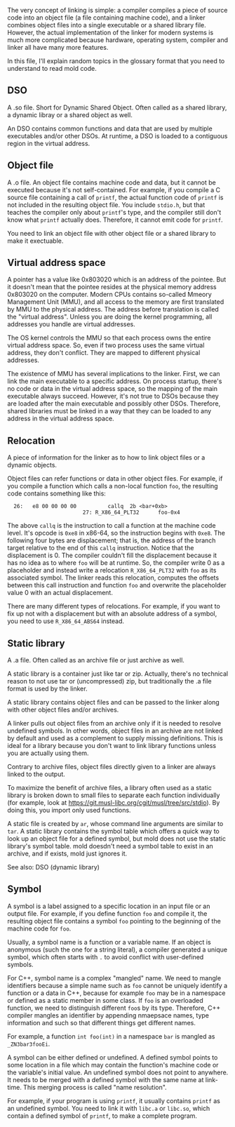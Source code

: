 The very concept of linking is simple: a compiler compiles a piece of
source code into an object file (a file containing machine code), and
a linker combines object files into a single executable or a shared
library file. However, the actual implementation of the linker for
modern systems is much more complicated because hardware, operating
system, compiler and linker all have many more features.

In this file, I'll explain random topics in the glossary format that
you need to understand to read mold code.

## DSO

A .so file. Short for Dynamic Shared Object. Often called as a
shared library, a dynamic libray or a shared object as well.

An DSO contains common functions and data that are used by multiple
executables and/or other DSOs. At runtime, a DSO is loaded to a
contiguous region in the virtual address.

## Object file

A .o file. An object file contains machine code and data, but it
cannot be executed because it's not self-contained. For example,
if you compile a C source file containing a call of `printf`,
the actual function code of `printf` is not included in the resulting
object file. You include `stdio.h`, but that teaches the compiler
only about `printf`'s type, and the compiler still don't know what
`printf` actually does. Therefore, it cannot emit code for `printf`.

You need to link an object file with other object file or a shared
library to make it exectuable.

## Virtual address space

A pointer has a value like 0x803020 which is an address of the
pointee. But it doesn't mean that the pointee resides at the
physical memory address 0x803020 on the computer. Modern CPUs
contains so-called Mmeory Management Unit (MMU), and all access to
the memory are first translated by MMU to the physical address.
The address before translation is called the "virtual address".
Unless you are doing the kernel programming, all addresses you
handle are virtual addresses.

The OS kernel controls the MMU so that each process owns the entire
virtual address space. So, even if two process uses the same virtual
address, they don't conflict. They are mapped to different physical
addresses.

The existence of MMU has several implications to the linker. First,
we can link the main executable to a specific address. On process
startup, there's no code or data in the virtual address space, so
the mapping of the main executable always succeed. However, it's not
true to DSOs because they are loaded after the main executable and
possibly other DSOs. Therefore, shared libraries must be linked in a
way that they can be loaded to any address in the virtual address
space.

## Relocation

A piece of information for the linker as to how to link object files
or a dynamic objects.

Object files can refer functions or data in other object files. For
example, if you compile a function which calls a non-local function
`foo`, the resulting code contains something like this:

```
  26:   e8 00 00 00 00          callq  2b <bar+0xb>
                        27: R_X86_64_PLT32      foo-0x4
```

The above `callq` is the instruction to call a function at the
machine code level. It's opcode is `0xe8` in x86-64, so the
instruction begins with `0xe8`. The following four bytes are
displacement; that is, the address of the branch target relative to
the end of this `callq` instruction. Notice that the displacement is
0. The compiler couldn't fill the displacement because it has no
idea as to where `foo` will be at runtime. So, the compiler write 0
as a placeholder and instead write a relocation `R_X86_64_PLT32`
with `foo` as its associated symbol. The linker reads this
relocation, computes the offsets between this call instruction and
function `foo` and overwrite the placeholder value 0 with an actual
displacement.

There are many different types of relocations. For example, if you
want to fix up not with a displacement but with an absolute address
of a symbol, you need to use `R_X86_64_ABS64` instead.

## Static library

A .a file. Often called as an archive file or just archive as well.

A static library is a container just like tar or zip. Actually,
there's no technical reason to not use tar or (uncompressed) zip,
but traditionally the .a file format is used by the linker.

A static library contains object files and can be passed to the
linker along with other object files and/or archives.

A linker pulls out object files from an archive only if it is needed
to resolve undefined symbols. In other words, object files in an
archive are not linked by default and used as a complement to supply
missing definitions. This is ideal for a library because you don't
want to link library functions unless you are actually using them.

Contrary to archive files, object files directly given to a linker
are always linked to the output.

To maximize the benefit of archive files, a library often used as a
static library is broken down to small files to separate each
function individually (for example, look at
https://git.musl-libc.org/cgit/musl/tree/src/stdio). By doing this,
you import only used functions.

A static file is created by `ar`, whose command line arguments are
similar to `tar`. A static library contains the symbol table which
offers a quick way to look up an object file for a defined symbol,
but mold does not use the static library's symbol table. mold
doesdn't need a symbol table to exist in an archive, and if exists,
mold just ignores it.

See also: DSO (dynamic library)

## Symbol

A symbol is a label assigned to a specific location in an input file
or an output file. For example, if you define function `foo` and
compile it, the resulting object file contains a symbol `foo`
pointing to the beginning of the machine code for `foo`.

Usually, a symbol name is a function or a variable name. If an
object is anonymous (such the one for a string literal), a compiler
generated a unique symbol, which often starts with `.` to avoid
conflict with user-defined symbols.

For C++, symbol name is a complex "mangled" name. We need to mangle
identifiers because a simple name such as `foo` cannot be uniquely
identify a function or a data in C++, because for example `foo` may
be in a namespace or defined as a static member in some class. If
`foo` is an overloaded function, we need to distinguish different
`foo`s by its type. Therefore, C++ compiler mangles an identifier by
appending nmaepsace names, type information and such so that
different things get different names.

For example, a function `int foo(int)` in a namespace `bar` is
mangled as `_ZN3bar3fooEi`.

A symbol can be either defined or undefined. A defined symbol points
to some location in a file which may contain the function's machine
code or the variable's initial value. An undefined symbol does not
point to anywhere. It needs to be merged with a defined symbol with
the same name at link-time. This merging process is called "name
resolution".

For example, if your program is using `printf`, it usually contains
`printf` as an undefined symbol. You need to link it with `libc.a`
or `libc.so`, which contain a defined symbol of `printf`, to make a
complete program.
